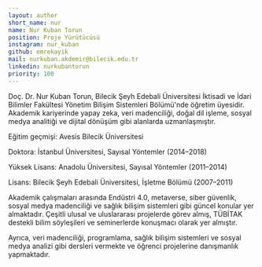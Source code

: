 ```yaml
---
layout: author
short_name: nur
name: Nur Kuban Torun
position: Proje Yürütücüsü
instagram: nur_kuban
github: emrekayik
mail: nurkuban.akdemir@bilecik.edu.tr
linkedin: nurkubantorun
priority: 100
---
```


Doç. Dr. Nur Kuban Torun, Bilecik Şeyh Edebali Üniversitesi İktisadi ve İdari Bilimler Fakültesi Yönetim Bilişim Sistemleri Bölümü'nde öğretim üyesidir. Akademik kariyerinde yapay zeka, veri madenciliği, doğal dil işleme, sosyal medya analitiği ve dijital dönüşüm gibi alanlarda uzmanlaşmıştır.

Eğitim geçmişi:
Avesis Bilecik Üniversitesi

Doktora: İstanbul Üniversitesi, Sayısal Yöntemler (2014–2018)

Yüksek Lisans: Anadolu Üniversitesi, Sayısal Yöntemler (2011–2014)

Lisans: Bilecik Şeyh Edebali Üniversitesi, İşletme Bölümü (2007–2011)

Akademik çalışmaları arasında Endüstri 4.0, metaverse, siber güvenlik, sosyal medya madenciliği ve sağlık bilişim sistemleri gibi güncel konular yer almaktadır. Çeşitli ulusal ve uluslararası projelerde görev almış, TÜBİTAK destekli bilim söyleşileri ve seminerlerde konuşmacı olarak yer almıştır. 


Ayrıca, veri madenciliği, programlama, sağlık bilişim sistemleri ve sosyal medya analizi gibi dersleri vermekte ve öğrenci projelerine danışmanlık yapmaktadır.
